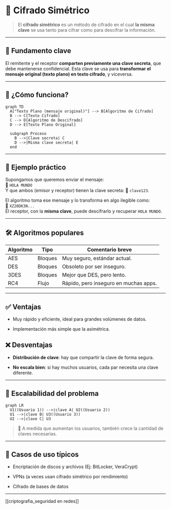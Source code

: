 # 🔐 Cifrado Simétrico

> El **cifrado simétrico** es un método de cifrado en el cual **la misma clave** se usa tanto para cifrar como para descifrar la información.

---

## 🧠 Fundamento clave

El remitente y el receptor **comparten previamente una clave secreta**, que debe mantenerse confidencial. Esta clave se usa para **transformar el mensaje original (texto plano) en texto cifrado**, y viceversa.

---

## 🔁 ¿Cómo funciona?

```mermaid
graph TD
  A["Texto Plano (mensaje original)"] --> B[Algoritmo de Cifrado]
  B --> C[Texto Cifrado]
  C --> D[Algoritmo de Descifrado]
  D --> E[Texto Plano Original]

  subgraph Proceso
    B -->|Clave secreta| C
    D -->|Misma clave secreta| E
  end
```

---

## 🧪 Ejemplo práctico

Supongamos que queremos enviar el mensaje:  
📝 `HOLA MUNDO`  
Y que ambos (emisor y receptor) tienen la clave secreta: 🔑 `clave123`.

El algoritmo toma ese mensaje y lo transforma en algo ilegible como:  
🔐 `XZ20DK3N...`  
El receptor, con la **misma clave**, puede descifrarlo y recuperar `HOLA MUNDO`.

---

## 🛠️ Algoritmos populares

|Algoritmo|Tipo|Comentario breve|
|---|---|---|
|AES|Bloques|Muy seguro, estándar actual.|
|DES|Bloques|Obsoleto por ser inseguro.|
|3DES|Bloques|Mejor que DES, pero lento.|
|RC4|Flujo|Rápido, pero inseguro en muchas apps.|

---

## ✅ Ventajas

- Muy rápido y eficiente, ideal para grandes volúmenes de datos.
    
- Implementación más simple que la asimétrica.
    

## ❌ Desventajas

- **Distribución de clave**: hay que compartir la clave de forma segura.
    
- **No escala bien**: si hay muchos usuarios, cada par necesita una clave diferente.
    

---

## 📐 Escalabilidad del problema

```mermaid
graph LR
  U1((Usuario 1)) -->|clave A| U2((Usuario 2))
  U1 -->|clave B| U3((Usuario 3))
  U2 -->|clave C| U3
```

> 🔴 A medida que aumentan los usuarios, también crece la cantidad de claves necesarias.

---

## 🎯 Casos de uso típicos

- Encriptación de discos y archivos (Ej: BitLocker, VeraCrypt)
    
- VPNs (a veces usan cifrado simétrico por rendimiento)
    
- Cifrado de bases de datos
    

---

[[criptografia_seguridad en redes]]